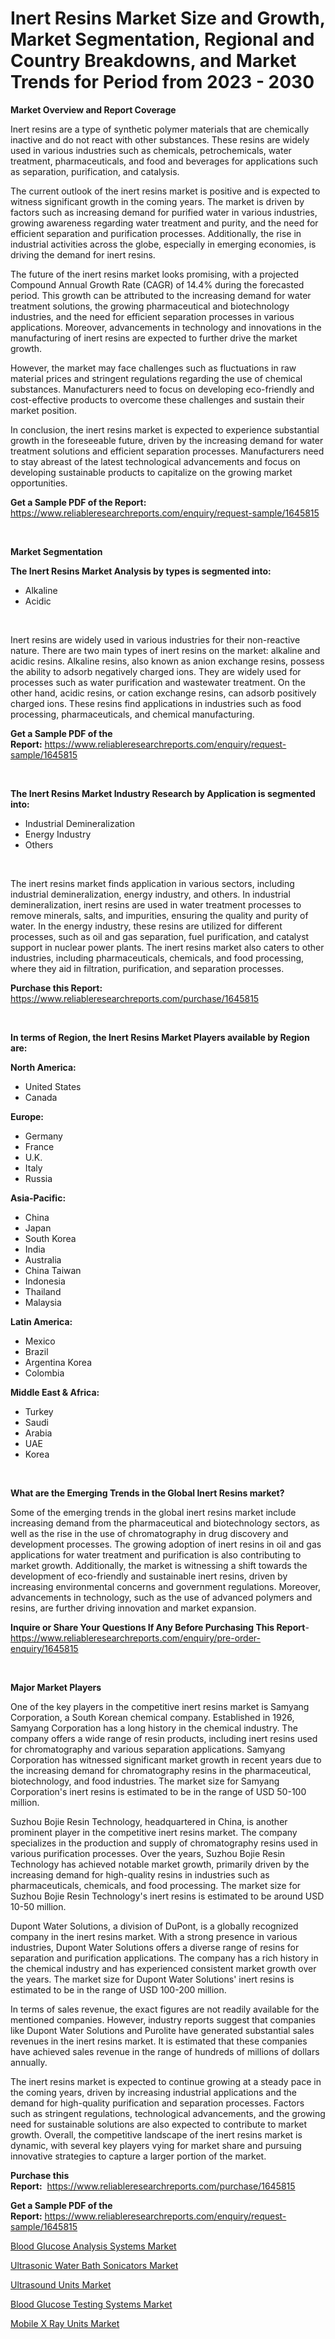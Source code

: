 <p><h1>Inert Resins Market Size and Growth, Market Segmentation, Regional and Country Breakdowns, and Market Trends for Period from 2023 -  2030</h1></p><p><strong>Market Overview and Report Coverage</strong></p>
<p><p>Inert resins are a type of synthetic polymer materials that are chemically inactive and do not react with other substances. These resins are widely used in various industries such as chemicals, petrochemicals, water treatment, pharmaceuticals, and food and beverages for applications such as separation, purification, and catalysis.</p><p>The current outlook of the inert resins market is positive and is expected to witness significant growth in the coming years. The market is driven by factors such as increasing demand for purified water in various industries, growing awareness regarding water treatment and purity, and the need for efficient separation and purification processes. Additionally, the rise in industrial activities across the globe, especially in emerging economies, is driving the demand for inert resins.</p><p>The future of the inert resins market looks promising, with a projected Compound Annual Growth Rate (CAGR) of 14.4% during the forecasted period. This growth can be attributed to the increasing demand for water treatment solutions, the growing pharmaceutical and biotechnology industries, and the need for efficient separation processes in various applications. Moreover, advancements in technology and innovations in the manufacturing of inert resins are expected to further drive the market growth.</p><p>However, the market may face challenges such as fluctuations in raw material prices and stringent regulations regarding the use of chemical substances. Manufacturers need to focus on developing eco-friendly and cost-effective products to overcome these challenges and sustain their market position.</p><p>In conclusion, the inert resins market is expected to experience substantial growth in the foreseeable future, driven by the increasing demand for water treatment solutions and efficient separation processes. Manufacturers need to stay abreast of the latest technological advancements and focus on developing sustainable products to capitalize on the growing market opportunities.</p></p>
<p><strong>Get a Sample PDF of the Report:</strong> <a href="https://www.reliableresearchreports.com/enquiry/request-sample/1645815">https://www.reliableresearchreports.com/enquiry/request-sample/1645815</a></p>
<p>&nbsp;</p>
<p><strong>Market Segmentation</strong></p>
<p><strong>The Inert Resins Market Analysis by types is segmented into:</strong></p>
<p><ul><li>Alkaline</li><li>Acidic</li></ul></p>
<p>&nbsp;</p>
<p><p>Inert resins are widely used in various industries for their non-reactive nature. There are two main types of inert resins on the market: alkaline and acidic resins. Alkaline resins, also known as anion exchange resins, possess the ability to adsorb negatively charged ions. They are widely used for processes such as water purification and wastewater treatment. On the other hand, acidic resins, or cation exchange resins, can adsorb positively charged ions. These resins find applications in industries such as food processing, pharmaceuticals, and chemical manufacturing.</p></p>
<p><strong>Get a Sample PDF of the Report:</strong>&nbsp;<a href="https://www.reliableresearchreports.com/enquiry/request-sample/1645815">https://www.reliableresearchreports.com/enquiry/request-sample/1645815</a></p>
<p>&nbsp;</p>
<p><strong>The Inert Resins Market Industry Research by Application is segmented into:</strong></p>
<p><ul><li>Industrial Demineralization</li><li>Energy Industry</li><li>Others</li></ul></p>
<p>&nbsp;</p>
<p><p>The inert resins market finds application in various sectors, including industrial demineralization, energy industry, and others. In industrial demineralization, inert resins are used in water treatment processes to remove minerals, salts, and impurities, ensuring the quality and purity of water. In the energy industry, these resins are utilized for different processes, such as oil and gas separation, fuel purification, and catalyst support in nuclear power plants. The inert resins market also caters to other industries, including pharmaceuticals, chemicals, and food processing, where they aid in filtration, purification, and separation processes.</p></p>
<p><strong>Purchase this Report:</strong>&nbsp; <a href="https://www.reliableresearchreports.com/purchase/1645815">https://www.reliableresearchreports.com/purchase/1645815</a></p>
<p>&nbsp;</p>
<p><strong>In terms of Region, the Inert Resins Market Players available by Region are:</strong></p>
<p>
    <p> <strong> North America: </strong>
        <ul>
            <li>United States</li>
            <li>Canada</li>
        </ul>
        </p> 
    <p> <strong> Europe: </strong>
        <ul>
            <li>Germany</li>
            <li>France</li>
            <li>U.K.</li>
            <li>Italy</li>
            <li>Russia</li>
        </ul>
        </p> 
    <p> <strong> Asia-Pacific: </strong>
        <ul>
            <li>China</li>
            <li>Japan</li>
            <li>South Korea</li>
            <li>India</li>
            <li>Australia</li>
            <li>China Taiwan</li>
            <li>Indonesia</li>
            <li>Thailand</li>
            <li>Malaysia</li>
        </ul>
        </p> 
    <p> <strong> Latin America: </strong>
        <ul>
            <li>Mexico</li>
            <li>Brazil</li>
            <li>Argentina Korea</li>
            <li>Colombia</li>
        </ul>
        </p> 
    <p> <strong> Middle East & Africa: </strong>
        <ul>
            <li>Turkey</li>
            <li>Saudi</li>
            <li>Arabia</li>
            <li>UAE</li>
            <li>Korea</li>
        </ul>
    </p>
    </p>
<p>&nbsp;</p>
<p><strong>What are the Emerging Trends in the Global Inert Resins market?</strong></p>
<p><p>Some of the emerging trends in the global inert resins market include increasing demand from the pharmaceutical and biotechnology sectors, as well as the rise in the use of chromatography in drug discovery and development processes. The growing adoption of inert resins in oil and gas applications for water treatment and purification is also contributing to market growth. Additionally, the market is witnessing a shift towards the development of eco-friendly and sustainable inert resins, driven by increasing environmental concerns and government regulations. Moreover, advancements in technology, such as the use of advanced polymers and resins, are further driving innovation and market expansion.</p></p>
<p><strong>Inquire or Share Your Questions If Any Before Purchasing This Report</strong>- <a href="https://www.reliableresearchreports.com/enquiry/pre-order-enquiry/1645815">https://www.reliableresearchreports.com/enquiry/pre-order-enquiry/1645815</a></p>
<p>&nbsp;</p>
<p><strong>Major Market Players</strong></p>
<p><p>One of the key players in the competitive inert resins market is Samyang Corporation, a South Korean chemical company. Established in 1926, Samyang Corporation has a long history in the chemical industry. The company offers a wide range of resin products, including inert resins used for chromatography and various separation applications. Samyang Corporation has witnessed significant market growth in recent years due to the increasing demand for chromatography resins in the pharmaceutical, biotechnology, and food industries. The market size for Samyang Corporation's inert resins is estimated to be in the range of USD 50-100 million.</p><p>Suzhou Bojie Resin Technology, headquartered in China, is another prominent player in the competitive inert resins market. The company specializes in the production and supply of chromatography resins used in various purification processes. Over the years, Suzhou Bojie Resin Technology has achieved notable market growth, primarily driven by the increasing demand for high-quality resins in industries such as pharmaceuticals, chemicals, and food processing. The market size for Suzhou Bojie Resin Technology's inert resins is estimated to be around USD 10-50 million.</p><p>Dupont Water Solutions, a division of DuPont, is a globally recognized company in the inert resins market. With a strong presence in various industries, Dupont Water Solutions offers a diverse range of resins for separation and purification applications. The company has a rich history in the chemical industry and has experienced consistent market growth over the years. The market size for Dupont Water Solutions' inert resins is estimated to be in the range of USD 100-200 million.</p><p>In terms of sales revenue, the exact figures are not readily available for the mentioned companies. However, industry reports suggest that companies like Dupont Water Solutions and Purolite have generated substantial sales revenues in the inert resins market. It is estimated that these companies have achieved sales revenue in the range of hundreds of millions of dollars annually.</p><p>The inert resins market is expected to continue growing at a steady pace in the coming years, driven by increasing industrial applications and the demand for high-quality purification and separation processes. Factors such as stringent regulations, technological advancements, and the growing need for sustainable solutions are also expected to contribute to market growth. Overall, the competitive landscape of the inert resins market is dynamic, with several key players vying for market share and pursuing innovative strategies to capture a larger portion of the market.</p></p>
<p><strong>Purchase this Report:</strong>&nbsp;&nbsp;<a href="https://www.reliableresearchreports.com/purchase/1645815">https://www.reliableresearchreports.com/purchase/1645815</a></p>
<p></p>
<p><strong>Get a Sample PDF of the Report:</strong>&nbsp;<a href="https://www.reliableresearchreports.com/enquiry/request-sample/1645815">https://www.reliableresearchreports.com/enquiry/request-sample/1645815</a></p>
<p><p><a href="https://medium.com/@kellielakin_97357/blood-glucose-analysis-systems-market-size-reveals-the-best-marketing-channels-in-global-industry-0fa93e14739b">Blood Glucose Analysis Systems Market</a></p><p><a href="https://medium.com/@irmaabshire/ultrasonic-water-bath-sonicators-market-report-reveals-the-latest-trends-and-growth-opportunities-1fb17418872e">Ultrasonic Water Bath Sonicators Market</a></p><p><a href="https://medium.com/@drakecorwin2023/ultrasound-units-market-analysis-its-cagr-market-segmentation-and-global-industry-overview-e427d3eff2b7">Ultrasound Units Market</a></p><p><a href="https://medium.com/@juananienow/blood-glucose-testing-systems-market-insight-market-trends-growth-forecasted-from-2023-to-2030-d38283d76340">Blood Glucose Testing Systems Market</a></p><p><a href="https://medium.com/@dariodooley/mobile-x-ray-units-market-comprehensive-assessment-by-type-application-and-geography-c1feb85a5100">Mobile X Ray Units Market</a></p></p>